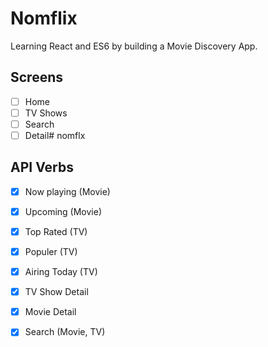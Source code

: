 # Nomflix

Learning React and ES6 by building a Movie Discovery App.

## Screens

- [ ] Home
- [ ] TV Shows
- [ ] Search
- [ ] Detail# nomflx

## API Verbs

- [x] Now playing (Movie)
- [x] Upcoming (Movie)
- [x] Top Rated (TV)
- [x] Populer (TV)
- [x] Airing Today (TV)
- [x] TV Show Detail
- [x] Movie Detail
- [x] Search (Movie, TV)

